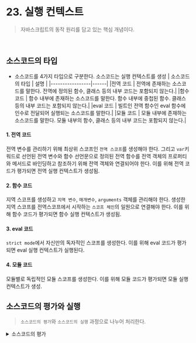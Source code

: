 # 23. 실행 컨텍스트

> 자바스크립트의 동작 원리를 담고 있는 핵심 개념이다.

<br />

## 소스코드의 타입

- 소스코드를 4가지 타입으로 구분한다. 소스코드는 실행 컨텍스트를 생성
  | 소스코드의 타입 | 설명 |
  |-----------------|------|
  |전역 코드 | 전역에 존재하는 소스코드를 말한다. 전역에 정의된 함수, 클래스 등의 내부 코드는 포함되지 않는다.|
  |함수 코드 | 함수 내부에 존재하는 소스코드를 말한다. 함수 내부에 중첩된 함수. 클래스 등의 내부 코드는 포함되지 않는다.|
  |eval 코드 | 빌트인 전역 함수인 eval 함수에 인수로 전달되어 실행되는 소스코드를 말한다.|
  |모듈 코드 | 모듈 내부에 존재하는 소스코드를 말한다. 모듈 내부의 함수, 클래스 등의 내부 코드는 포함되지 않는다.|

#### 1. 전역 코드

전역 변수를 관리하기 위해 최상위 스코프인 `전역 스코프`를 생성해야 한다. 그리고 `var`키워드로 선언된 전역 변수와 함수 선언문으로 정의된 전역 함수를 전역 객체의 프로퍼티와 메서드로 바인딩하고 참조하기 위해 전역 객체와 연결되어야 한다. 이를 위해 전역 코드가 평가되면 전역 실행 컨텍스트가 생성됨.

#### 2. 함수 코드

지역 스코프를 생성하고 `지역 변수`, `매개변수`, `arguments` 객체를 관리해야 한다. 생성한 지역 스코프를 전역스코프에서 시작하는 `스코프 체인`의 일원으로 연결해야 한다. 이를 위해 함수 코드가 평가되면 함수 실행 컨텍스트가 생성됨.

#### 3. eval 코드

`strict mode`에서 자신만의 독자적인 스코프를 생성한다. 이를 위해 eval 코드가 평가 되면 eval 실행 컨텍스트가 실행된다.

#### 4. 모듈 코드

모듈별로 독립적인 모듈 스코프를 생성한다. 이를 위해 모듈 코드가 평가되면 모듈 실행 컨텍스트가 생성.

## 소스코드의 평가와 실행

> `소스코드의 평가`와 `소스코드의 실행` 과정으로 나누어 처리한다.

<details>
<summary>소스코드의 평가</summary>

1. 실행 컨텍스트를 생성

- 변수, 함수 등의 선언문만 먼저 실행하여 생성된 변수나 함수 식별자를 키로 실행 컨텍스트가 관리하는 스코프(렉시컬 환경의 환경 레코드)에 등록한다.

2. 소스코드 평가 과정이 끝나면 비로소 선언문을 제외한 소스코드가 순차적 실행.(런타임 시작)

- 실행에 필요한 정보, 변수나 함수의 참조를 실행 컨텍스트가 관리하는 스코프에서 검색해서 취득.
- 변수 값의 변경 등 소스코드의 실행 결과는 다시 실행 컨텍스트가 관리하고 스코프에 등록

 <img src ="image.png" />
</details>
